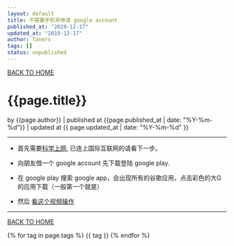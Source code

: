 ```yaml
---
layout: default
title: 不需要手机号申请 google account
published_at: "2019-12-17"
updated_at: "2019-12-17"
author: Taners
tags: []
status: unpublished
---
```


[BACK TO HOME](https://tane-rs.github.io)

# {{page.title}}

by {{page.author}} |
published at {{page.published_at | date: "%Y-%m-%d"}} |
updated at {{ page.updated_at | date: "%Y-%m-%d" }}

---

- 首先需要[科学上网](https://tane-rs.github.io/2019/10/19/00.html), 已连上国际互联网的请看下一步。

- 向朋友借一个 google account 先下载登陆 google play.

- 在 google play 搜索 google app，会出现所有的谷歌应用，点击彩色的大G的应用下载（一般第一个就是）

- 然后 [看这个视频操作](https://www.youtube.com/watch?v=-DfLLwUYLXc)

---
[BACK TO HOME](https://tane-rs.github.io)

{% for tag in page.tags %}
  {{ tag }}
{% endfor %}
